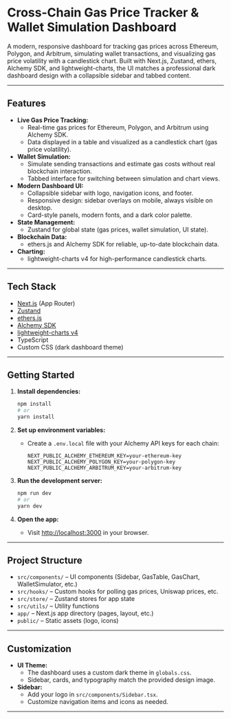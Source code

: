 # Cross-Chain Gas Price Tracker & Wallet Simulation Dashboard

A modern, responsive dashboard for tracking gas prices across Ethereum, Polygon, and Arbitrum, simulating wallet transactions, and visualizing gas price volatility with a candlestick chart. Built with Next.js, Zustand, ethers, Alchemy SDK, and lightweight-charts, the UI matches a professional dark dashboard design with a collapsible sidebar and tabbed content.

---

## Features

- **Live Gas Price Tracking:**
  - Real-time gas prices for Ethereum, Polygon, and Arbitrum using Alchemy SDK.
  - Data displayed in a table and visualized as a candlestick chart (gas price volatility).
- **Wallet Simulation:**
  - Simulate sending transactions and estimate gas costs without real blockchain interaction.
  - Tabbed interface for switching between simulation and chart views.
- **Modern Dashboard UI:**
  - Collapsible sidebar with logo, navigation icons, and footer.
  - Responsive design: sidebar overlays on mobile, always visible on desktop.
  - Card-style panels, modern fonts, and a dark color palette.
- **State Management:**
  - Zustand for global state (gas prices, wallet simulation, UI state).
- **Blockchain Data:**
  - ethers.js and Alchemy SDK for reliable, up-to-date blockchain data.
- **Charting:**
  - lightweight-charts v4 for high-performance candlestick charts.

---

## Tech Stack

- [Next.js](https://nextjs.org/) (App Router)
- [Zustand](https://zustand-demo.pmnd.rs/)
- [ethers.js](https://docs.ethers.org/)
- [Alchemy SDK](https://docs.alchemy.com/reference/alchemy-sdk-quickstart)
- [lightweight-charts v4](https://tradingview.github.io/lightweight-charts/)
- TypeScript
- Custom CSS (dark dashboard theme)

---

## Getting Started

1. **Install dependencies:**
   ```bash
   npm install
   # or
   yarn install
   ```

2. **Set up environment variables:**
   - Create a `.env.local` file with your Alchemy API keys for each chain:
     ```env
     NEXT_PUBLIC_ALCHEMY_ETHEREUM_KEY=your-ethereum-key
     NEXT_PUBLIC_ALCHEMY_POLYGON_KEY=your-polygon-key
     NEXT_PUBLIC_ALCHEMY_ARBITRUM_KEY=your-arbitrum-key
     ```

3. **Run the development server:**
   ```bash
   npm run dev
   # or
   yarn dev
   ```

4. **Open the app:**
   - Visit [http://localhost:3000](http://localhost:3000) in your browser.

---

## Project Structure

- `src/components/` – UI components (Sidebar, GasTable, GasChart, WalletSimulator, etc.)
- `src/hooks/` – Custom hooks for polling gas prices, Uniswap prices, etc.
- `src/store/` – Zustand stores for app state
- `src/utils/` – Utility functions
- `app/` – Next.js app directory (pages, layout, etc.)
- `public/` – Static assets (logo, icons)

---

## Customization

- **UI Theme:**
  - The dashboard uses a custom dark theme in `globals.css`.
  - Sidebar, cards, and typography match the provided design image.
- **Sidebar:**
  - Add your logo in `src/components/Sidebar.tsx`.
  - Customize navigation items and icons as needed.

---



